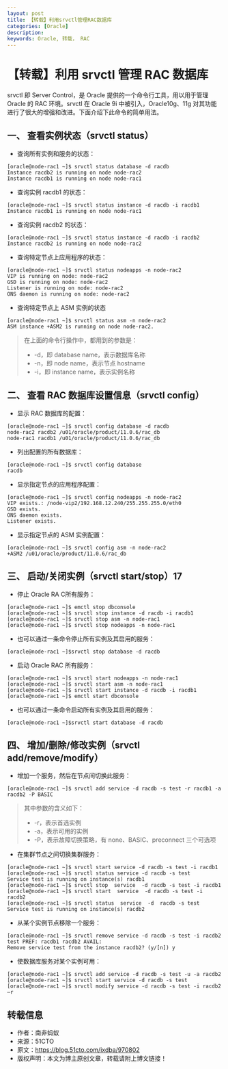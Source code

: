 ```yaml
---
layout: post
title: 【转载】利用srvctl管理RAC数据库
categories: [Oracle]
description: 
keywords: Oracle, 转载， RAC
---
```


# 【转载】利用 srvctl 管理 RAC 数据库

srvctl 即 Server Control，是 Oracle 提供的一个命令行工具，用以用于管理 Oracle 的 RAC 环境。srvctl 在 Oracle 9i 中被引入，Oracle10g、11g 对其功能进行了很大的增强和改进。下面介绍下此命令的简单用法。

## 一、 查看实例状态（srvctl status）

- 查询所有实例和服务的状态：

```shell
[oracle@node-rac1 ~]$ srvctl status database -d racdb
Instance racdb2 is running on node node-rac2
Instance racdb1 is running on node node-rac1
```

- 查询实例 racdb1 的状态：

```shell
[oracle@node-rac1 ~]$ srvctl status instance -d racdb -i racdb1 
Instance racdb1 is running on node node-rac1
```

- 查询实例 racdb2 的状态：

```shell
[oracle@node-rac1 ~]$ srvctl status instance -d racdb -i racdb2
Instance racdb2 is running on node node-rac2
```

- 查询特定节点上应用程序的状态：

```shell
[oracle@node-rac1 ~]$ srvctl status nodeapps -n node-rac2
VIP is running on node: node-rac2
GSD is running on node: node-rac2
Listener is running on node: node-rac2
ONS daemon is running on node: node-rac2
```

- 查询特定节点上 ASM 实例的状态

```shell
[oracle@node-rac1 ~]$ srvctl status asm -n node-rac2
ASM instance +ASM2 is running on node node-rac2.
```

> 在上面的命令行操作中，都用到的参数是：
> 
> - -d，即 database name，表示数据库名称
> - -n，即 node name，表示节点 hostname
> - -i，即 instance name，表示实例名称

## 二、 查看 RAC 数据库设置信息（srvctl config）

- 显示 RAC 数据库的配置：

```shell
[oracle@node-rac1 ~]$ srvctl config database -d racdb
node-rac2 racdb2 /u01/oracle/product/11.0.6/rac_db
node-rac1 racdb1 /u01/oracle/product/11.0.6/rac_db
```

- 列出配置的所有数据库：

```shell
[oracle@node-rac1 ~]$ srvctl config database
racdb
```

- 显示指定节点的应用程序配置：

```shell
[oracle@node-rac1 ~]$ srvctl config nodeapps -n node-rac2
VIP exists.: /node-vip2/192.168.12.240/255.255.255.0/eth0
GSD exists.
ONS daemon exists.
Listener exists.
```

- 显示指定节点的 ASM 实例配置：

```shell
[oracle@node-rac1 ~]$ srvctl config asm -n node-rac2        
+ASM2 /u01/oracle/product/11.0.6/rac_db
```

## 三、 启动/关闭实例（srvctl start/stop）17

- 停止 Oracle RA C所有服务：

```shell
[oracle@node-rac1 ~]$ emctl stop dbconsole
[oracle@node-rac1 ~]$ srvctl stop instance -d racdb -i racdb1
[oracle@node-rac1 ~]$ srvctl stop asm -n node-rac1
[oracle@node-rac1 ~]$ srvctl stop nodeapps -n node-rac1
```

- 也可以通过一条命令停止所有实例及其启用的服务：

```shell
[oracle@node-rac1 ~]$srvctl stop database -d racdb
```

- 启动 Oracle RAC 所有服务：

```shell
[oracle@node-rac1 ~]$ srvctl start nodeapps -n node-rac1
[oracle@node-rac1 ~]$ srvctl start asm -n node-rac1
[oracle@node-rac1 ~]$ srvctl start instance -d racdb -i racdb1
[oracle@node-rac1 ~]$ emctl start dbconsole
```

- 也可以通过一条命令启动所有实例及其启用的服务：

```shell
[oracle@node-rac1 ~]$srvctl start database -d racdb
```

## 四、 增加/删除/修改实例（srvctl add/remove/modify）

- 增加一个服务，然后在节点间切换此服务：

```shell
[oracle@node-rac1 ~]$ srvctl add service -d racdb -s test -r racdb1 -a racdb2 -P BASIC
```

> 其中参数的含义如下：
> 
> - -r，表示首选实例
> - -a，表示可用的实例
> - -P，表示故障切换策略，有 none、BASIC、preconnect 三个可选项

- 在集群节点之间切换集群服务：

```shell
[oracle@node-rac1 ~]$ srvctl start service -d racdb -s test -i racdb1
[oracle@node-rac1 ~]$ srvctl status service -d racdb -s test
Service test is running on instance(s) racdb1
[oracle@node-rac1 ~]$ srvctl stop  service  -d racdb -s test -i racdb1   
[oracle@node-rac1 ~]$ srvctl start  service  -d racdb -s test -i racdb2
[oracle@node-rac1 ~]$ srvctl status  service  -d  racdb -s test
Service test is running on instance(s) racdb2
```

- 从某个实例节点移除一个服务：

```shell
[oracle@node-rac1 ~]$ srvctl remove service -d racdb -s test -i racdb2
test PREF: racdb1 racdb2 AVAIL: 
Remove service test from the instance racdb2? (y/[n]) y
```

- 使数据库服务对某个实例可用：

```shell
[oracle@node-rac1 ~]$ srvctl add service -d racdb -s test -u -a racdb2
[oracle@node-rac1 ~]$ srvctl start service -d racdb -s test           
[oracle@node-rac1 ~]$ srvctl modify service -d racdb -s test -i racdb2 –r
```

## 转载信息

- 作者：南非蚂蚁 
- 来源：51CTO
- 原文：https://blog.51cto.com/ixdba/970802
- 版权声明：本文为博主原创文章，转载请附上博文链接！
